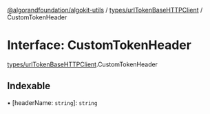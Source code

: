 [@algorandfoundation/algokit-utils](../README.md) / [types/urlTokenBaseHTTPClient](../modules/types_urlTokenBaseHTTPClient.md) / CustomTokenHeader

# Interface: CustomTokenHeader

[types/urlTokenBaseHTTPClient](../modules/types_urlTokenBaseHTTPClient.md).CustomTokenHeader

## Indexable

▪ [headerName: `string`]: `string`
